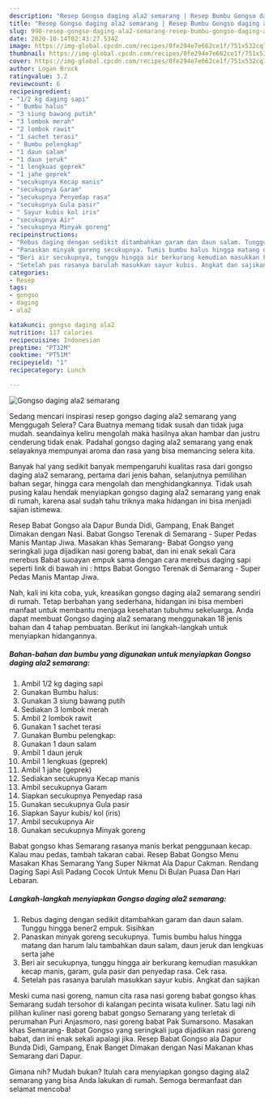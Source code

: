 ```yaml
---
description: "Resep Gongso daging ala2 semarang | Resep Bumbu Gongso daging ala2 semarang Yang Bisa Manjain Lidah"
title: "Resep Gongso daging ala2 semarang | Resep Bumbu Gongso daging ala2 semarang Yang Bisa Manjain Lidah"
slug: 990-resep-gongso-daging-ala2-semarang-resep-bumbu-gongso-daging-ala2-semarang-yang-bisa-manjain-lidah
date: 2020-10-14T02:43:27.534Z
image: https://img-global.cpcdn.com/recipes/0fe294e7e662ce1f/751x532cq70/gongso-daging-ala2-semarang-foto-resep-utama.jpg
thumbnail: https://img-global.cpcdn.com/recipes/0fe294e7e662ce1f/751x532cq70/gongso-daging-ala2-semarang-foto-resep-utama.jpg
cover: https://img-global.cpcdn.com/recipes/0fe294e7e662ce1f/751x532cq70/gongso-daging-ala2-semarang-foto-resep-utama.jpg
author: Logan Brock
ratingvalue: 3.2
reviewcount: 6
recipeingredient:
- "1/2 kg daging sapi"
- " Bumbu halus"
- "3 siung bawang putih"
- "3 lombok merah"
- "2 lombok rawit"
- "1 sachet terasi"
- " Bumbu pelengkap"
- "1 daun salam"
- "1 daun jeruk"
- "1 lengkuas geprek"
- "1 jahe geprek"
- "secukupnya Kecap manis"
- "secukupnya Garam"
- "secukupnya Penyedap rasa"
- "secukupnya Gula pasir"
- " Sayur kubis kol iris"
- "secukupnya Air"
- "secukupnya Minyak goreng"
recipeinstructions:
- "Rebus daging dengan sedikit ditambahkan garam dan daun salam. Tunggu hingga bener2 empuk. Sisihkan"
- "Panaskan minyak goreng secukupnya. Tumis bumbu halus hingga matang dan harum lalu tambahkan daun salam, daun jeruk dan lengkuas serta jahe"
- "Beri air secukupnya, tunggu hingga air berkurang kemudian masukkan kecap manis, garam, gula pasir dan penyedap rasa. Cek rasa."
- "Setelah pas rasanya barulah masukkan sayur kubis. Angkat dan sajikan"
categories:
- Resep
tags:
- gongso
- daging
- ala2

katakunci: gongso daging ala2 
nutrition: 117 calories
recipecuisine: Indonesian
preptime: "PT32M"
cooktime: "PT51M"
recipeyield: "1"
recipecategory: Lunch

---
```



![Gongso daging ala2 semarang](https://img-global.cpcdn.com/recipes/0fe294e7e662ce1f/751x532cq70/gongso-daging-ala2-semarang-foto-resep-utama.jpg)

Sedang mencari inspirasi resep gongso daging ala2 semarang yang Menggugah Selera? Cara Buatnya memang tidak susah dan tidak juga mudah. seandainya keliru mengolah maka hasilnya akan hambar dan justru cenderung tidak enak. Padahal gongso daging ala2 semarang yang enak selayaknya mempunyai aroma dan rasa yang bisa memancing selera kita.

Banyak hal yang sedikit banyak mempengaruhi kualitas rasa dari gongso daging ala2 semarang, pertama dari jenis bahan, selanjutnya pemilihan bahan segar, hingga cara mengolah dan menghidangkannya. Tidak usah pusing kalau hendak menyiapkan gongso daging ala2 semarang yang enak di rumah, karena asal sudah tahu triknya maka hidangan ini bisa menjadi sajian istimewa.

Resep Babat Gongso ala Dapur Bunda Didi, Gampang, Enak Banget Dimakan dengan Nasi. Babat Gongso Terenak di Semarang - Super Pedas Manis Mantap Jiwa. Masakan khas Semarang- Babat Gongso yang seringkali juga dijadikan nasi goreng babat, dan ini enak sekali Cara merebus Babat suoayan empuk sama dengan cara merebus daging sapi seperti link di bawah ini : https Babat Gongso Terenak di Semarang - Super Pedas Manis Mantap Jiwa.


Nah, kali ini kita coba, yuk, kreasikan gongso daging ala2 semarang sendiri di rumah. Tetap berbahan yang sederhana, hidangan ini bisa memberi manfaat untuk membantu menjaga kesehatan tubuhmu sekeluarga. Anda dapat membuat Gongso daging ala2 semarang menggunakan 18 jenis bahan dan 4 tahap pembuatan. Berikut ini langkah-langkah untuk menyiapkan hidangannya.

<!--inarticleads1-->

##### Bahan-bahan dan bumbu yang digunakan untuk menyiapkan Gongso daging ala2 semarang:

1. Ambil 1/2 kg daging sapi
1. Gunakan  Bumbu halus:
1. Gunakan 3 siung bawang putih
1. Sediakan 3 lombok merah
1. Ambil 2 lombok rawit
1. Gunakan 1 sachet terasi
1. Gunakan  Bumbu pelengkap:
1. Gunakan 1 daun salam
1. Ambil 1 daun jeruk
1. Ambil 1 lengkuas (geprek)
1. Ambil 1 jahe (geprek)
1. Sediakan secukupnya Kecap manis
1. Ambil secukupnya Garam
1. Siapkan secukupnya Penyedap rasa
1. Gunakan secukupnya Gula pasir
1. Siapkan  Sayur kubis/ kol (iris)
1. Ambil secukupnya Air
1. Gunakan secukupnya Minyak goreng


Babat gongso khas Semarang rasanya manis berkat penggunaan kecap. Kalau mau pedas, tambah takaran cabai. Resep Babat Gongso Menu Masakan Khas Semarang Yang Super Nikmat Ala Dapur Cakman. Rendang Daging Sapi Asli Padang Cocok Untuk Menu Di Bulan Puasa Dan Hari Lebaran. 

<!--inarticleads2-->

##### Langkah-langkah menyiapkan Gongso daging ala2 semarang:

1. Rebus daging dengan sedikit ditambahkan garam dan daun salam. Tunggu hingga bener2 empuk. Sisihkan
1. Panaskan minyak goreng secukupnya. Tumis bumbu halus hingga matang dan harum lalu tambahkan daun salam, daun jeruk dan lengkuas serta jahe
1. Beri air secukupnya, tunggu hingga air berkurang kemudian masukkan kecap manis, garam, gula pasir dan penyedap rasa. Cek rasa.
1. Setelah pas rasanya barulah masukkan sayur kubis. Angkat dan sajikan


Meski cuma nasi goreng, namun cita rasa nasi goreng babat gongso khas Semarang sudah tersohor di kalangan pecinta wisata kuliner. Satu lagi nih pilihan kuliner nasi goreng babat gongso Semarang yang terletak di perumahan Puri Anjasmoro, nasi goreng babat Pak Sumarsono. Masakan khas Semarang- Babat Gongso yang seringkali juga dijadikan nasi goreng babat, dan ini enak sekali apalagi jika. Resep Babat Gongso ala Dapur Bunda Didi, Gampang, Enak Banget Dimakan dengan Nasi Makanan khas Semarang dari Dapur. 

Gimana nih? Mudah bukan? Itulah cara menyiapkan gongso daging ala2 semarang yang bisa Anda lakukan di rumah. Semoga bermanfaat dan selamat mencoba!
